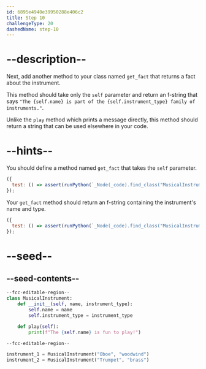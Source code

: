 ```yaml
---
id: 6895e4940e39950288e406c2
title: Step 10
challengeType: 20
dashedName: step-10
---
```


# --description--

Next, add another method to your class named `get_fact` that returns a fact about the instrument.

This method should take only the `self` parameter and return an f-string that says `"The {self.name} is part of the {self.instrument_type} family of instruments."`.

Unlike the `play` method which prints a message directly, this method should return a string that can be used elsewhere in your code.

# --hints--

You should define a method named `get_fact` that takes the `self` parameter.

```js
({
  test: () => assert(runPython(`_Node(_code).find_class("MusicalInstrument").find_function("get_fact").has_args("self")`))
});
```

Your `get_fact` method should return an f-string containing the instrument's name and type.

```js
({
  test: () => assert(runPython(`_Node(_code).find_class("MusicalInstrument").find_function("get_fact").find_return().is_equivalent("return f'The {self.name} is part of the {self.instrument_type} family of instruments.'")`))
});
```

# --seed--

## --seed-contents--

```py
--fcc-editable-region--
class MusicalInstrument:
    def __init__(self, name, instrument_type):
        self.name = name
        self.instrument_type = instrument_type

    def play(self):
        print(f"The {self.name} is fun to play!")

--fcc-editable-region--

instrument_1 = MusicalInstrument("Oboe", "woodwind")
instrument_2 = MusicalInstrument("Trumpet", "brass")

```

